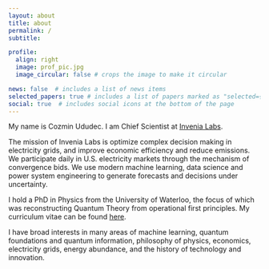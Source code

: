 ```yaml
---
layout: about
title: about
permalink: /
subtitle: 

profile:
  align: right
  image: prof_pic.jpg
  image_circular: false # crops the image to make it circular

news: false  # includes a list of news items
selected_papers: true # includes a list of papers marked as "selected={true}"
social: true  # includes social icons at the bottom of the page
---
```


My name is Cozmin Ududec. I am Chief Scientist at [Invenia Labs](https://www.invenia.ca/labs/). 

The mission of Invenia Labs is optimize complex decision making in electricity grids, and improve economic efficiency and reduce emissions.  We participate daily in U.S. electricity markets through the mechanism of convergence bids. We use modern machine learning, data science and power system engineering to generate forecasts and decisions under uncertainty.

I hold a PhD in Physics from the University of Waterloo, the focus of which was reconstructing Quantum Theory from operational first principles. My curriculum vitae can be found [here]().

I have broad interests in many areas of machine learning, quantum foundations and quantum information, philosophy of physics, economics, electricity grids, energy abundance, and the history of technology and innovation.
